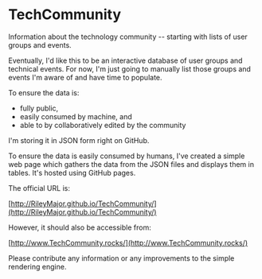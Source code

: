 # TechCommunity

Information about the technology community -- starting with lists of user groups and events.

Eventually, I'd like this to be an interactive database of user groups and technical events. For now, I'm just going to manually list those groups and events I'm aware of and have time to populate.

To ensure the data is:

* fully public,
* easily consumed by machine, and
* able to by collaboratively edited by the community

I'm storing it in JSON form right on GitHub.

To ensure the data is easily consumed by humans, I've created a simple web page which gathers the data from the JSON files and displays them in tables. It's hosted using GitHub pages.

The official URL is:

[http://RileyMajor.github.io/TechCommunity/](http://RileyMajor.github.io/TechCommunity/)

However, it should also be accessible from:

[http://www.TechCommunity.rocks/](http://www.TechCommunity.rocks/)

Please contribute any information or any improvements to the simple rendering engine.